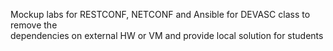Mockup labs for RESTCONF, NETCONF and Ansible for DEVASC class to remove the \
dependencies on external HW or VM and provide local solution for students